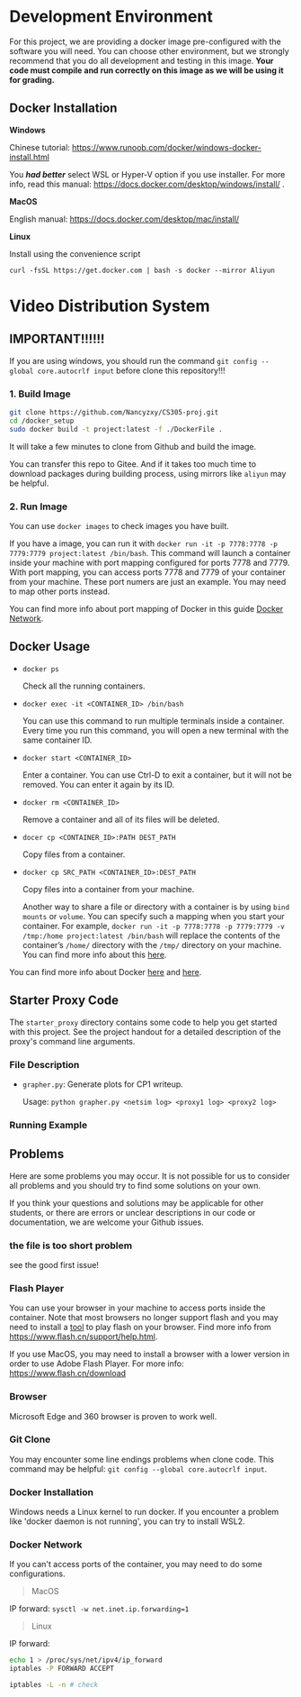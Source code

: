# Development Environment

For this project, we are providing a docker image pre-configured with the software you will need. You can choose other environment, but we strongly recommend that you do all development and testing in this image. **Your code must compile and run correctly on this image as we will be using it for grading.**

## Docker Installation

**Windows**

Chinese tutorial: https://www.runoob.com/docker/windows-docker-install.html

You ***had better*** select WSL or Hyper-V option if you use installer. For more info, read this manual: https://docs.docker.com/desktop/windows/install/ .

**MacOS**

English manual: https://docs.docker.com/desktop/mac/install/

**Linux**

Install using the convenience script

```shell
curl -fsSL https://get.docker.com | bash -s docker --mirror Aliyun
```



# Video Distribution System

## IMPORTANT!!!!!!
If you are using windows, you should run the command `git config --global core.autocrlf input` before clone this repository!!!

### 1. Build Image

```sh
git clone https://github.com/Nancyzxy/CS305-proj.git
cd /docker_setup
sudo docker build -t project:latest -f ./DockerFile .
```

It will take a few minutes to clone from Github and build the image.

You can transfer this repo to Gitee. And if it takes too much time to download packages during building process, using mirrors like `aliyun` may be helpful.

### 2. Run Image

You can use `docker images` to check images you have built.

If you have a image, you can run it with `docker run -it -p 7778:7778 -p 7779:7779 project:latest /bin/bash`. This command will launch a container inside your machine with port mapping configured for ports 7778 and 7779. With port mapping, you can access ports 7778 and 7779 of your container from your machine. These port numers are just an example. You may need to map other ports instead.

You can find more info about port mapping of Docker in this guide [Docker Network](https://docs.docker.com/config/containers/container-networking/).

## Docker Usage

- `docker ps`

  Check all the running containers.

- `docker exec -it <CONTAINER_ID> /bin/bash`

  You can use this command to run multiple terminals inside a container. Every time you run this command, you will open a new terminal with the same container ID.

- `docker start <CONTAINER_ID>`

  Enter a container. You can use Ctrl-D to exit a container, but it will not be removed. You can enter it again by its ID.

- `docker rm <CONTAINER_ID>`

  Remove a container and all of its files will be deleted.

- `docer cp <CONTAINER_ID>:PATH DEST_PATH`

  Copy files from a container.

- `docker cp SRC_PATH <CONTAINER_ID>:DEST_PATH`

  Copy files into a container from your machine. 

  Another way to share a file or directory with a container is by using `bind mounts` or `volume`. You can specify such a mapping when you start your container. For example, `docker run -it -p 7778:7778 -p 7779:7779 -v /tmp:/home project:latest /bin/bash` will replace the contents of the container’s `/home/` directory with the `/tmp/` directory on your machine. You can find more info about this [here](https://docs.docker.com/storage/bind-mounts/).

You can find more info about Docker [here](https://docs.docker.com/get-started/) and [here](https://docs.docker.com/engine/reference/commandline/container/).

## Starter Proxy Code

The `starter_proxy` directory contains some code to help you get started with this project. See the project handout for a detailed description of the proxy's command line arguments.

### File Description

- `grapher.py`: Generate plots for CP1 writeup. 

  Usage: `python grapher.py <netsim log> <proxy1 log> <proxy2 log>`

### Running Example



## Problems

Here are some problems you may occur. It is not possible for us to consider all problems and you should try to find some solutions on your own.

If you think your questions and solutions may be applicable for other students, or there are errors or unclear descriptions in our code or documentation, we are welcome your Github issues.
### the file is too short problem

see the good first issue!
### Flash Player

You can use your browser in your machine to access ports inside the container. Note that most browsers no longer support flash and you may need to install a [tool](https://soft.flash.cn/flashcenter/index.html) to play flash on your browser. Find more info from https://www.flash.cn/support/help.html.

If you use MacOS, you may need to install a browser with a lower version in order to use Adobe Flash Player. For more info: https://www.flash.cn/download
### Browser

Microsoft Edge and 360 browser is proven to work well.

### Git Clone

You may encounter some line endings problems when clone code. This command may be helpful: `git config --global core.autocrlf input`.

### Docker Installation

Windows needs a Linux kernel to run docker. If you encounter a problem like 'docker daemon is not running', you can try to install WSL2.

### Docker Network

If you can't access ports of the container, you may need to do some configurations.

> MacOS

IP forward: `sysctl -w net.inet.ip.forwarding=1`

> Linux

IP forward: 

```sh
echo 1 > /proc/sys/net/ipv4/ip_forward
iptables -P FORWARD ACCEPT

iptables -L -n # check
```
